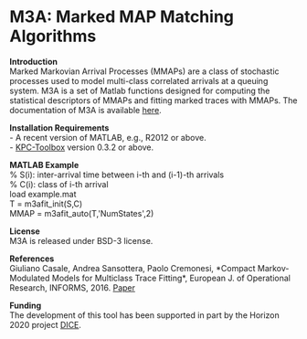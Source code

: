M3A: Marked MAP Matching Algorithms
===
<p><b>Introduction</b>
<br>Marked Markovian Arrival Processes (MMAPs) are a class of stochastic processes
used to model multi-class correlated arrivals at a queuing system.
M3A is a set of Matlab functions designed for computing the statistical descriptors
of MMAPs and fitting marked traces with MMAPs. The documentation of M3A is available
<a href="https://github.com/Imperial-AESOP/M3A/blob/master/m3a.pdf">here</a>.

<p><b>Installation Requirements</b>
<br>- A recent version of MATLAB, e.g., R2012 or above.
<br>- <a href="https://github.com/kpctoolboxteam/kpc-toolbox/">KPC-Toolbox</a> version 0.3.2 or above.

<p><b>MATLAB Example</b>
<br>% S(i): inter-arrival time between i-th and (i-1)-th arrivals 
<br>% C(i): class of i-th arrival
<br>load example.mat
<br>T = m3afit_init(S,C)
<br>MMAP = m3afit_auto(T,'NumStates',2)

<p><b>License</b>
<br>M3A is released under BSD-3 license.

<p><b>References</b>
<br>
Giuliano Casale, Andrea Sansottera, Paolo Cremonesi,
*Compact Markov-Modulated Models for Multiclass Trace Fitting*,
European J. of Operational Research, INFORMS, 2016.
<a href="http://www.sciencedirect.com/science/article/pii/S0377221716304258">Paper</a>

<p><b>Funding</b>
<br>
The development of this tool has been supported in part by the Horizon 2020 project <a href="http://www.dice-h2020.eu">DICE</a>.
